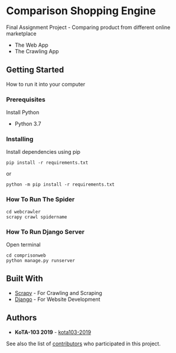 # Comparison Shopping Engine

Final Assignment Project - Comparing product from different online marketplace
- The Web App
- The Crawling App

## Getting Started

How to run it into your computer

### Prerequisites

Install Python

- Python 3.7

### Installing

Install dependencies using pip

```
pip install -r requirements.txt
```
or
```
python -m pip install -r requirements.txt
```
### How To Run The Spider

```
cd webcrawler
scrapy crawl spidername
```

### How To Run Django Server

Open terminal

```
cd comprisonweb
python manage.py runserver
```

## Built With

* [Scrapy](https://scrapy.org/) - For Crawling and Scraping
* [Django](https://www.djangoproject.com/) - For Website Development

## Authors

* **KoTA-103 2019** - [kota103-2019](https://github.com/kota103-2019)

See also the list of [contributors](https://github.com/kota103-2019/comparison-shopping-engine/graphs/contributors) who participated in this project.
